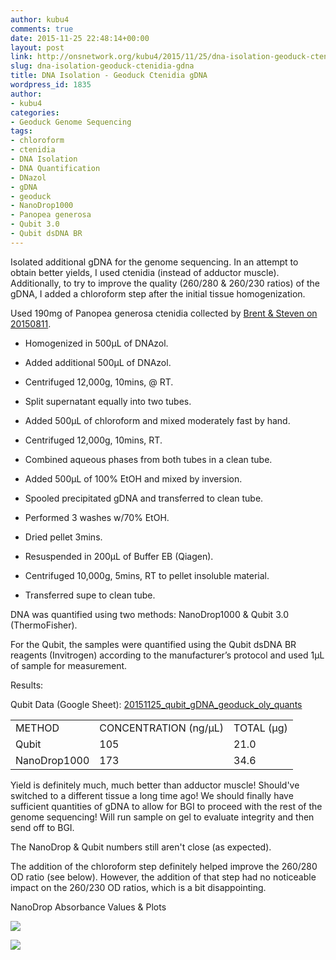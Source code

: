 ```yaml
---
author: kubu4
comments: true
date: 2015-11-25 22:48:14+00:00
layout: post
link: http://onsnetwork.org/kubu4/2015/11/25/dna-isolation-geoduck-ctenidia-gdna/
slug: dna-isolation-geoduck-ctenidia-gdna
title: DNA Isolation - Geoduck Ctenidia gDNA
wordpress_id: 1835
author:
- kubu4
categories:
- Geoduck Genome Sequencing
tags:
- chloroform
- ctenidia
- DNA Isolation
- DNA Quantification
- DNazol
- gDNA
- geoduck
- NanoDrop1000
- Panopea generosa
- Qubit 3.0
- Qubit dsDNA BR
---
```


Isolated additional gDNA for the genome sequencing. In an attempt to obtain better yields, I used ctenidia (instead of adductor muscle). Additionally, to try to improve the quality (260/280 & 260/230 ratios) of the gDNA, I added a chloroform step after the initial tissue homogenization.

Used 190mg of Panopea generosa ctenidia collected by [Brent & Steven on 20150811](http://onsnetwork.org/halfshell/2015/08/11/big-day-big-clam/).




    
  * Homogenized in 500μL of DNAzol.

    
  * Added additional 500μL of DNAzol.

    
  * Centrifuged 12,000g, 10mins, @ RT.

    
  * Split supernatant equally into two tubes.

    
  * Added 500μL of chloroform and mixed moderately fast by hand.

    
  * Centrifuged 12,000g, 10mins, RT.

    
  * Combined aqueous phases from both tubes in a clean tube.

    
  * Added 500μL of 100% EtOH and mixed by inversion.

    
  * Spooled precipitated gDNA and transferred to clean tube.

    
  * Performed 3 washes w/70% EtOH.

    
  * Dried pellet 3mins.

    
  * Resuspended in 200μL of Buffer EB (Qiagen).

    
  * Centrifuged 10,000g, 5mins, RT to pellet insoluble material.

    
  * Transferred supe to clean tube.



DNA was quantified using two methods: NanoDrop1000 & Qubit 3.0 (ThermoFisher).

For the Qubit, the samples were quantified using the Qubit dsDNA BR reagents (Invitrogen) according to the manufacturer’s protocol and used 1μL of sample for measurement.

Results:

Qubit Data (Google Sheet): [20151125_qubit_gDNA_geoduck_oly_quants](https://docs.google.com/spreadsheets/d/1ML7lMB_To9GGNcRwemRQzfYgsQgGrckXINwxACfgKck/edit?usp=sharing)

<table >
<tbody >
<tr >

<td >METHOD
</td>

<td >CONCENTRATION (ng/μL)
</td>

<td >TOTAL (μg)
</td>
</tr>
<tr >

<td >Qubit
</td>

<td >105
</td>

<td >21.0
</td>
</tr>
<tr >

<td >NanoDrop1000
</td>

<td >173
</td>

<td >34.6
</td>
</tr>
</tbody>
</table>



Yield is definitely much, much better than adductor muscle! Should've switched to a different tissue a long time ago! We should finally have sufficient quantities of gDNA to allow for BGI to proceed with the rest of the genome sequencing! Will run sample on gel to evaluate integrity and then send off to BGI.

The NanoDrop & Qubit numbers still aren't close (as expected).

The addition of the chloroform step definitely helped improve the 260/280 OD ratio (see below). However, the addition of that step had no noticeable impact on the 260/230 OD ratios, which is a bit disappointing.



NanoDrop Absorbance Values & Plots



[![](http://eagle.fish.washington.edu/Arabidopsis/20151125_gDNA_geoduck_oly_ODs.JPG)](http://eagle.fish.washington.edu/Arabidopsis/20151125_gDNA_geoduck_oly_ODs.JPG)

[![](http://eagle.fish.washington.edu/Arabidopsis/20151125_gDNA_geoduck_oly_plots.JPG)](http://eagle.fish.washington.edu/Arabidopsis/20151125_gDNA_geoduck_oly_plots.JPG)
